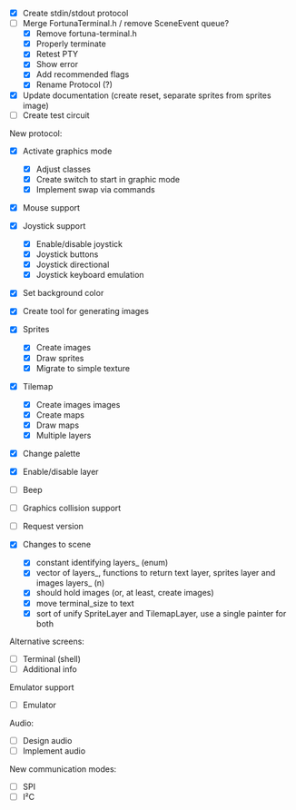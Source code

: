 - [x] Create stdin/stdout protocol
- [ ] Merge FortunaTerminal.h / remove SceneEvent queue?
  - [x] Remove fortuna-terminal.h
  - [x] Properly terminate
  - [x] Retest PTY
  - [x] Show error
  - [x] Add recommended flags
  - [x] Rename Protocol (?)
- [x] Update documentation (create reset, separate sprites from sprites image)
- [ ] Create test circuit

New protocol:
  - [x] Activate graphics mode
    - [x] Adjust classes
    - [x] Create switch to start in graphic mode
    - [x] Implement swap via commands
  - [x] Mouse support
  - [x] Joystick support
    - [x] Enable/disable joystick
    - [x] Joystick buttons
    - [x] Joystick directional
    - [x] Joystick keyboard emulation
  - [x] Set background color
  - [x] Create tool for generating images
  - [x] Sprites
    - [x] Create images
    - [x] Draw sprites
    - [x] Migrate to simple texture
  - [x] Tilemap
    - [x] Create images images
    - [x] Create maps
    - [x] Draw maps
    - [x] Multiple layers
  - [x] Change palette
  - [x] Enable/disable layer
  - [ ] Beep
  - [ ] Graphics collision support
  - [ ] Request version

- [x] Changes to scene
  - [x] constant identifying layers_ (enum)
  - [x] vector of layers_, functions to return text layer, sprites layer and images layers_ (n)
  - [x] should hold images (or, at least, create images)
  - [x] move terminal_size to text
  - [x] sort of unify SpriteLayer and TilemapLayer, use a single painter for both

Alternative screens:
  - [ ] Terminal (shell)
  - [ ] Additional info

Emulator support
  - [ ] Emulator

Audio:
  - [ ] Design audio
  - [ ] Implement audio

New communication modes:
  - [ ] SPI
  - [ ] I²C